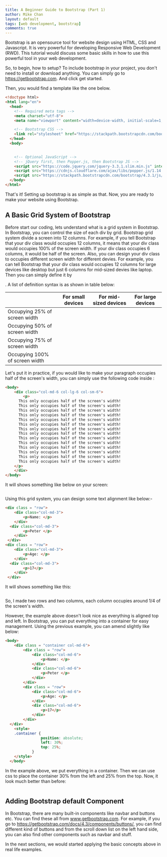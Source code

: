 ```yaml
---
title: A Beginner Guide to Bootstrap (Part 1)
author: Mike Chan
layout: default
tags: [web development, bootstrap]
comments: true 
---
```




<p>
Bootstrap is an opensource tool for website design using HTML, CSS and Javascript. It is very powerful for developing Responsive Web Development (RWD). This tutorial would discuss some basic skills in how to use this powerful tool in your web development. 
</p>
<!--more-->

So, to begin, how to setup? To include bootstrap in your project, you don't need to install or download anything. You can simply go to https://getbootstrap.com. And click get started.



Then, you would find a template like the one below.

```html
<!doctype html>
<html lang="en">
  <head>
    <!-- Required meta tags -->
    <meta charset="utf-8">
    <meta name="viewport" content="width=device-width, initial-scale=1, shrink-to-fit=no">

    <!-- Bootstrap CSS -->
    <link rel="stylesheet" href="https://stackpath.bootstrapcdn.com/bootstrap/4.3.1/css/bootstrap.min.css" integrity="sha384-ggOyR0iXCbMQv3Xipma34MD+dH/1fQ784/j6cY/iJTQUOhcWr7x9JvoRxT2MZw1T" crossorigin="anonymous">
  </head>
  <body>
   

    <!-- Optional JavaScript -->
    <!-- jQuery first, then Popper.js, then Bootstrap JS -->
    <script src="https://code.jquery.com/jquery-3.3.1.slim.min.js" integrity="sha384-q8i/X+965DzO0rT7abK41JStQIAqVgRVzpbzo5smXKp4YfRvH+8abtTE1Pi6jizo" crossorigin="anonymous"></script>
    <script src="https://cdnjs.cloudflare.com/ajax/libs/popper.js/1.14.7/umd/popper.min.js" integrity="sha384-UO2eT0CpHqdSJQ6hJty5KVphtPhzWj9WO1clHTMGa3JDZwrnQq4sF86dIHNDz0W1" crossorigin="anonymous"></script>
    <script src="https://stackpath.bootstrapcdn.com/bootstrap/4.3.1/js/bootstrap.min.js" integrity="sha384-JjSmVgyd0p3pXB1rRibZUAYoIIy6OrQ6VrjIEaFf/nJGzIxFDsf4x0xIM+B07jRM" crossorigin="anonymous"></script>
  </body>
</html>
```

That's it! Setting up bootstrap is as simple as that. Now, you are ready to make your website using Bootstrap.

## A Basic Grid System of Bootstrap


Before start our coding, lets understand what is a grid system in Bootstrap. In Bootstrap, you can control the size of each div by grid. Bootstrap grid system divide a screen into 12 columns. For example, if you tell Bootstrap that your div class would occupies 12 columns, it means that your div class would occupies 100% of the screen width. If your div class occupies 6 columns, it would be half of the screen. Also, you can design your div class to occupies different screen width for different devies. For example, you can tell Bootstrap that your div class would occupies 12 columns for large devices like desktop but just 6 columns for mid-sized devies like laptop. Then you can simply define it by <div class = "col-lg-12 col-md-6">.  A list of definition syntax is as shown in table below:

|                                | For small devices         | For mid-sized devices     | For large devices         |
| ------------------------------ | ------------------------- | ------------------------- | ------------------------- |
| Occupying 25% of screen width  | <div class = "col-sm-3">  | <div class = "col-md-3">  | <div class = "col-lg-3">  |
| Occupying 50% of screen width  | <div class = "col-sm-6">  | <div class = "col-md-6">  | <div class = "col-lg-6">  |
| Occupying 75% of screen width  | <div class = "col-sm-9">  | <div class = "col-md-9">  | <div class = "col-lg-9">  |
| Occupying 100% of screen width | <div class = "col-sm-12"> | <div class = "col-md-12"> | <div class = "col-lg-12"> |

Let's put it in practice, if you would like to make your paragraph occupies half of the screen's width, you can simply use the following code inside <body>:

```html
<body>
	<div class="col-md-6 col-lg-6 col-sm-6">
		<p>
      This only occupies half of the screen's width! 
      This only occupies half of the screen's width! 
      This only occupies half of the screen's width! 
      This only occupies half of the screen's width! 
      This only occupies half of the screen's width! 
      This only occupies half of the screen's width! 
      This only occupies half of the screen's width! 
      This only occupies half of the screen's width! 
      This only occupies half of the screen's width! 				
      This only occupies half of the screen's width! 
      This only occupies half of the screen's width! 
      This only occupies half of the screen's width! 
      This only occupies half of the screen's width! 
      This only occupies half of the screen's width! 
    </p>
	</div>
</body>
```

It will shows something like below on your screen:

<span class="image"><img src="{{ 'assets/images/bootstraptutorial1.png' | relative_url }}" alt="" /></span>

Using this grid system, you can design some text alignment like below:-

```html
<div class = "row">
	<div class="col-md-3">
		<p>Name: </p>
	</div>
  <div class="col-md-3">
		<p>Peter </p>
	</div>
 </div>
<div class = "row">
	<div class="col-md-3">
		<p>Age: </p>
	</div>
  <div class="col-md-3">
		<p>17</p>
	</div>
 </div>
```

It will shows something like this:

<span class="image"><img src="{{ 'assets/images/bootstraptutorial2.png' | relative_url }}" alt="" /></span>

So, I made two rows and two columns, each column occupies around 1/4 of the screen's width.

However, the example above doesn't look nice as everything is aligned top and left. In Bootstrap, you can put everything into a container for easy management. Using the previous example, you can amend slightly like below:

```html
<body>
    <div class = "container col-md-6">
        <div class = "row">
            <div class="col-md-6">
                <p>Name: </p>
            </div>
            <div class="col-md-6">
                <p>Peter </p>
            </div>
        </div>
        <div class = "row">
            <div class="col-md-6">
                <p>Age: </p>
            </div>
            <div class="col-md-6">
                <p>17</p>
            </div>
        </div>
  </div>
    <style>
    .container {
                position: absolute;
                left: 30%;
                top: 25%;
            }
    </style>
  </body>
```

In the example above, we put everything in a container. Then we can use css to place the container 30% from the left and 25% from the top. Now, it look much better than before:

<span class="image"><img src="{{ 'assets/images/bootstraptutorial3.png' | relative_url }}" alt="" /></span>

## Adding Bootstrap default Component

In Bootstrap, there are many built-in components like navbar and buttons etc. You can find these all from www.getbootstrap.com. For example, if you go to https://getbootstrap.com/docs/4.3/components/buttons/, you can find different kind of buttons and from the scroll down list on the left hand side, you can also find other components such as navbar and stuff.

In the next sections, we would started applying the basic concepts above in real life examples.
